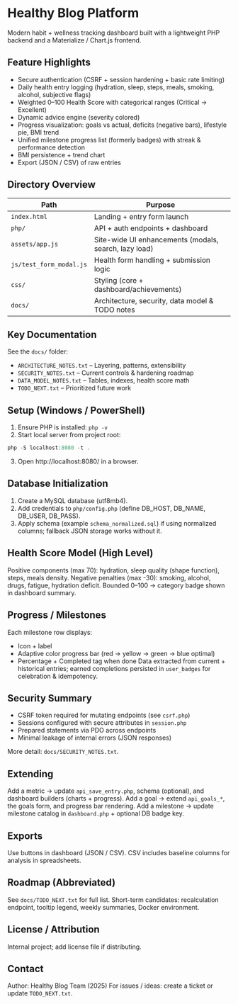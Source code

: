 # Healthy Blog Platform

Modern habit + wellness tracking dashboard built with a lightweight PHP backend and a Materialize / Chart.js frontend.

## Feature Highlights

- Secure authentication (CSRF + session hardening + basic rate limiting)
- Daily health entry logging (hydration, sleep, steps, meals, smoking, alcohol, subjective flags)
- Weighted 0–100 Health Score with categorical ranges (Critical → Excellent)
- Dynamic advice engine (severity colored)
- Progress visualization: goals vs actual, deficits (negative bars), lifestyle pie, BMI trend
- Unified milestone progress list (formerly badges) with streak & performance detection
- BMI persistence + trend chart
- Export (JSON / CSV) of raw entries

## Directory Overview

| Path                    | Purpose                                               |
| ----------------------- | ----------------------------------------------------- |
| `index.html`            | Landing + entry form launch                           |
| `php/`                  | API + auth endpoints + dashboard                      |
| `assets/app.js`         | Site-wide UI enhancements (modals, search, lazy load) |
| `js/test_form_modal.js` | Health form handling + submission logic               |
| `css/`                  | Styling (core + dashboard/achievements)               |
| `docs/`                 | Architecture, security, data model & TODO notes       |

## Key Documentation

See the `docs/` folder:

- `ARCHITECTURE_NOTES.txt` – Layering, patterns, extensibility
- `SECURITY_NOTES.txt` – Current controls & hardening roadmap
- `DATA_MODEL_NOTES.txt` – Tables, indexes, health score math
- `TODO_NEXT.txt` – Prioritized future work

## Setup (Windows / PowerShell)

1. Ensure PHP is installed: `php -v`
2. Start local server from project root:

```powershell
php -S localhost:8080 -t .
```

3. Open http://localhost:8080/ in a browser.

## Database Initialization

1. Create a MySQL database (utf8mb4).
2. Add credentials to `php/config.php` (define DB_HOST, DB_NAME, DB_USER, DB_PASS).
3. Apply schema (example `schema_normalized.sql`) if using normalized columns; fallback JSON storage works without it.

## Health Score Model (High Level)

Positive components (max 70): hydration, sleep quality (shape function), steps, meals density.
Negative penalties (max -30): smoking, alcohol, drugs, fatigue, hydration deficit.
Bounded 0–100 → category badge shown in dashboard summary.

## Progress / Milestones

Each milestone row displays:

- Icon + label
- Adaptive color progress bar (red → yellow → green → blue optimal)
- Percentage + Completed tag when done
  Data extracted from current + historical entries; earned completions persisted in `user_badges` for celebration & idempotency.

## Security Summary

- CSRF token required for mutating endpoints (see `csrf.php`)
- Sessions configured with secure attributes in `session.php`
- Prepared statements via PDO across endpoints
- Minimal leakage of internal errors (JSON responses)

More detail: `docs/SECURITY_NOTES.txt`.

## Extending

Add a metric → update `api_save_entry.php`, schema (optional), and dashboard builders (charts + progress).
Add a goal → extend `api_goals_*`, the goals form, and progress bar rendering.
Add a milestone → update milestone catalog in `dashboard.php` + optional DB badge key.

## Exports

Use buttons in dashboard (JSON / CSV). CSV includes baseline columns for analysis in spreadsheets.

## Roadmap (Abbreviated)

See `docs/TODO_NEXT.txt` for full list.
Short-term candidates: recalculation endpoint, tooltip legend, weekly summaries, Docker environment.

## License / Attribution

Internal project; add license file if distributing.

## Contact

Author: Healthy Blog Team (2025)
For issues / ideas: create a ticket or update `TODO_NEXT.txt`.
